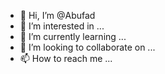 - 👋 Hi, I’m @Abufad
- 👀 I’m interested in ...
- 🌱 I’m currently learning ...
- 💞️ I’m looking to collaborate on ...
- 📫 How to reach me ...

<!---
Abufad/Abufad is a ✨ special ✨ repository because its `README.md` (this file) appears on your GitHub profile.
You can click the Preview link to take a look at your changes.
--->
